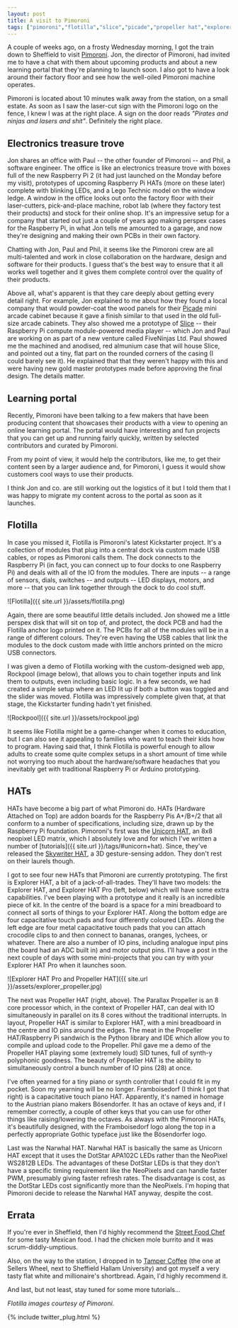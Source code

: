 ```yaml
---
layout: post
title: A visit to Pimoroni
tags: ["pimoroni","flotilla","slice","picade","propeller hat","explorer hat","framboisedorf"]
---
```


A couple of weeks ago, on a frosty Wednesday morning, I got the train down to
Sheffield to visit [Pimoroni](http://shop.pimoroni.com). Jon, the director of 
Pimoroni, had invited me to have a chat with them about upcoming products and 
about a new learning portal that they're planning to launch soon. I also got to 
have a look around their factory floor and see how the well-oiled Pimoroni machine 
operates.

Pimoroni is located about 10 minutes walk away from the station, on a small
estate. As soon as I saw the laser-cut sign
with the Pimoroni logo on the fence, I knew I was at the right place. A sign
on the door reads *"Pirates and ninjas and lasers and shit"*. Definitely the
right place.

## Electronics treasure trove

Jon shares an office with Paul -- the other founder of Pimoroni -- and Phil, 
a software engineer. The office is like an electronics treasure trove with
boxes full of the new Raspberry Pi 2 (it had just launched on the Monday before
my visit), prototypes of upcoming Raspberry Pi HATs (more on these later) 
complete with blinking LEDs, and a Lego Technic model on the window ledge. A 
window in the office looks out onto the factory floor with their laser-cutters,
pick-and-place machine, robot lab (where they factory test their products) 
and stock for their online shop. It's an
impressive setup for a company that started out just a couple of years ago 
making perspex cases for the Raspberry Pi, in what Jon tells me amounted to a
garage, and now they're designing and making their own PCBs in their own
factory.

Chatting with Jon, Paul and Phil, it seems like the Pimoroni crew are all 
multi-talented and work in close collaboration on the hardware, design and 
software for their products. I guess that's the best way to ensure that it
all works well together and it gives them complete control over the quality
of their products.

Above all, what's apparent is that they care deeply about getting every detail
right. For example, Jon explained to me about how they found a local company
that would powder-coat the wood panels for their 
[Picade](https://www.kickstarter.com/projects/pimoroni/picade-the-arcade-cabinet-kit-for-your-raspberry-p)
mini arcade cabinet because it gave a finish similar to that used in the old
full-size arcade cabinets. They also showed me a prototype of 
[Slice](https://www.kickstarter.com/projects/fiveninjas/slice-a-media-player-and-more)
 -- their Raspberry Pi compute module-powered media player -- which Jon and Paul are
working on as part of a new venture called FiveNinjas Ltd. Paul showed me the
machined and anodised, red almunium case that will house Slice, and pointed out
a tiny, flat part on the rounded corners of the casing (I could barely see it). 
He explained that that they weren't happy with this and were having new gold 
master prototypes made before approving the final design. The details matter.

## Learning portal

Recently, Pimoroni have been talking to a few makers that have been producing
content that showcases their products with a view to opening an online learning 
portal. The portal would have interesting and fun projects that you can get up
and running fairly quickly, written by selected contributors and curated by
Pimoroni.

From my point of view, it would help the contributors, like me, to get their 
content seen by a larger audience and, for Pimoroni, I guess it would show
customers cool ways to use their products.

I think Jon and co. are still working out the logistics of it but I told them
that I was happy to migrate my content across to the portal as soon as it
launches.

## Flotilla

In case you missed it, Flotilla is Pimoroni's latest Kickstarter project. It's 
a collection of modules that plug into a central dock via custom made USB 
cables, or ropes as Pimoroni calls them. The dock connects to the Raspberry Pi
(in fact, you can connect up to four docks to one Raspberry Pi) and deals 
with all of the IO from the modules. There are inputs -- a range of sensors, 
dials, switches -- and outputs -- LED displays, motors, and more -- that you can
link together through the dock to do cool stuff.

![Flotilla]({{ site.url }}/assets/flotilla.png)

Again, there are some beautiful little details included. Jon showed me a little
perspex disk that will sit on top of, and protect, the dock PCB and had the 
Flotilla anchor logo printed on it. The PCBs for all of the modules will be
in a range of different colours. They're even having the USB cables that 
link the modules to the dock custom made with little anchors printed on the 
micro USB connectors. 

I was given a demo of Flotilla working with the custom-designed web app, 
Rockpool (image below), that allows you to chain together inputs and link them to outputs,
even including basic logic. In a few seconds, we had created a simple setup 
where an LED lit up if both a button was toggled and the slider was moved. Flotilla 
was impressively complete given that, at that stage, the Kickstarter funding 
hadn't yet finished.

![Rockpool]({{ site.url }}/assets/rockpool.jpg)

It seems like Flotilla might be a game-changer when it comes to education,
but I can also see it appealing to families who want to teach their kids how
to program. Having said that, I think Flotilla is powerful enough to allow
adults to create some quite complex setups in a short amount of time while
not worrying too much about the hardware/software headaches that you
inevitably get with traditional Raspberry Pi or Arduino prototyping.

## HATs

HATs have become a big part of what Pimoroni do. HATs (Hardware Attached on
Top) are addon boards for the Raspberry Pis A+/B+/2 that all conform to a
number of specifications, including size, drawn up by the Raspberry Pi 
foundation. Pimoroni's first was the 
[Unicorn HAT](http://shop.pimoroni.com/products/unicorn-hat), an 8x8 neopixel
LED matrix, which I absolutely love and for which I've written a number of 
[tutorials]({{ site.url }}/tags/#unicorn+hat). Since, they've released the
[Skywriter HAT](http://shop.pimoroni.com/products/skywriter-hat), a 3D 
gesture-sensing addon. They don't rest on their laurels though.

I got to see four new HATs that Pimoroni are currently prototyping. The first
is Explorer HAT, a bit of a jack-of-all-trades. They'll have two models: the
Explorer HAT, and Explorer HAT Pro (left, below) which will have some extra capabilities.
I've been playing with a prototype and it really is an incredible piece of kit. 
In the centre of the board is a space for a mini breadboard to connect all sorts 
of things to your Explorer HAT. Along the bottom edge are four capacitative touch 
pads and four differently coloured LEDs. Along the left edge are four metal 
capacitative touch pads that you can attach crocodile clips to and then connect 
to bananas, oranges, lychees, or whatever. There are also a number of IO pins, 
including analogue input pins (the board had an ADC built in) and motor output pins.
I'll have a post in the next couple of days with some mini-projects that you can
try with your Explorer HAT Pro when it launches soon.

![Explorer HAT Pro and Propeller HAT]({{ site.url }}/assets/explorer_propeller.jpg)

The next was Propeller HAT (right, above). The Parallax Propeller is an 8 core processor which,
in the context of Propeller HAT, can deal with IO simultaneously in parallel on
its 8 cores without the traditional interrupts. In layout, Propeller HAT is 
similar to Explorer HAT, with a mini breadboard in the centre and IO pins around
the edges. The meat in the Propeller HAT/Raspberry Pi sandwich is the Python 
library and IDE which allow you to compile and upload code to the Propeller. Phil
gave me a demo of the Propeller HAT playing some (extremely loud) SID tunes, 
full of synth-y polyphonic goodness. The beauty of Propeller HAT is the ability
to simultaneously control a bunch number of IO pins (28) at once.

I've often yearned for a tiny piano or synth controller that I could fit in
my pocket. Soon my yearning will be no longer. Framboisedorf (I think I got
that right) is a capacitative touch piano HAT. Apparently, it's named in 
homage to the Austrian piano makers Bösendorfer. It has an octave of keys and,
if I remember correctly, a couple of other keys that you can use for other
things like raising/lowering the octaves. As always with the Pimoroni HATs,
it's beautifully designed, with the Framboisedorf logo along the top in a
perfectly appropriate Gothic typeface just like the Bösendorfer logo.

Last was the Narwhal HAT. Narwhal HAT is basically the same as Unicorn HAT
except that it uses the DotStar APA102C LEDs rather than the NeoPixel WS2812B
LEDs. The advantages of these DotStar LEDs is that they don't have a specific
timing requirement like the NeoPixels and can handle faster PWM, presumably 
giving faster refresh rates. The disadvantage is cost, as the DotStar LEDs cost
significantly more than the NeoPixels. I'm hoping that Pimoroni decide to 
release the Narwhal HAT anyway, despite the cost.

## Errata

If you're ever in Sheffield, then I'd highly recommend the 
[Street Food Chef](http://www.streetfoodchef.co.uk) for some tasty Mexican food.
I had the chicken mole burrito and it was scrum-diddly-umptious.

Also, on the way to the station, I dropped in to 
[Tamper Coffee](http://tampercoffee.co.uk/sellers-wheel/) (the one at Sellers Wheel, 
next to Sheffield Hallam University) and got myself a very tasty flat white and 
millionaire's shortbread. Again, I'd highly recommend it.

And last, but not least, stay tuned for some more tutorials...

*Flotilla images courtesy of Pimoroni.*

{% include twitter_plug.html %}